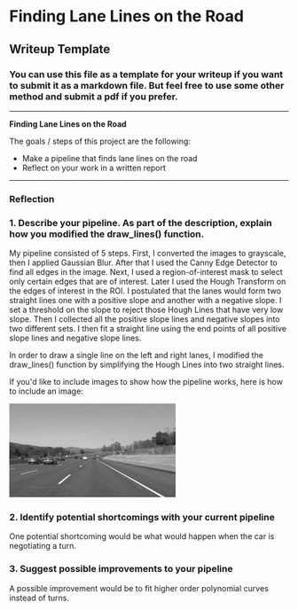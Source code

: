 # **Finding Lane Lines on the Road** 

## Writeup Template

### You can use this file as a template for your writeup if you want to submit it as a markdown file. But feel free to use some other method and submit a pdf if you prefer.

---

**Finding Lane Lines on the Road**

The goals / steps of this project are the following:
* Make a pipeline that finds lane lines on the road
* Reflect on your work in a written report


[//]: # (Image References)

[image1]: ./examples/grayscale.jpg "Grayscale"

---

### Reflection

### 1. Describe your pipeline. As part of the description, explain how you modified the draw_lines() function.

My pipeline consisted of 5 steps. First, I converted the images to grayscale, then I applied Gaussian Blur. After that I used the Canny Edge Detector to find all edges in the image. Next, I used a region-of-interest mask to select only certain edges that are of interest. Later I used the Hough Transform on the edges of interest in the ROI. I postulated that the lanes would form two straight lines one with a positive slope and another with a negative slope. I set a threshold on the slope to reject those Hough Lines that have very low slope. Then I collected all the positive slope lines and negative slopes into two different sets. I then fit a straight line using the end points of all positive slope lines and negative slope lines.

In order to draw a single line on the left and right lanes, I modified the draw_lines() function by simplifying the Hough Lines into two straight lines. 

If you'd like to include images to show how the pipeline works, here is how to include an image: 

![alt text][image1]


### 2. Identify potential shortcomings with your current pipeline


One potential shortcoming would be what would happen when the car is negotiating a turn.


### 3. Suggest possible improvements to your pipeline

A possible improvement would be to fit higher order polynomial curves instead of turns.
